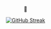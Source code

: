 
<div align="center">
🤠
  
[![GitHub Streak](http://github-readme-streak-stats.herokuapp.com?user=shubhankartrivedi&theme=dark&background=000000)](https://git.io/streak-stats)


  

</div>
